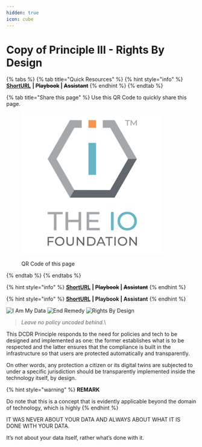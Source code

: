 ```yaml
---
hidden: true
icon: cube
---
```


# Copy of Principle III - Rights By Design



{% tabs %}
{% tab title="Quick Resources" %}
{% hint style="info" %}
[**ShortURL**](https://short.theiofoundation.org/TIOFOrgBoards) **|&#x20;**~~**Playbook**~~**&#x20;|&#x20;**~~**Assistant**~~
{% endhint %}
{% endtab %}

{% tab title="Share this page" %}
Use this QR Code to quickly share this page.

<figure><img src="../../../.gitbook/assets/[TIOF] Comms [P] TIOF Full Logo C T HiRes ENG v1.6.png" alt="" width="375"><figcaption><p>QR Code of this page</p></figcaption></figure>
{% endtab %}
{% endtabs %}

{% hint style="info" %}
[**ShortURL**](http://tiof.click/TIOFNextGen) **|&#x20;**~~**Playbook**~~**&#x20;|&#x20;**~~**Assistant**~~
{% endhint %}

{% hint style="info" %}
[**ShortURL**](https://tiof.click/DCDRPrinciple3) **| Playbook | Assistant**
{% endhint %}

![I Am My Data](<../../../.gitbook/assets/\[TIOF DCDR] Comms \[P] Principles PI BW T XXX v1.0 (1).png>) ![End Remedy](<../../../.gitbook/assets/\[TIOF DCDR] Comms \[P] Principles PII BW T XXX v1.0 (1).png>) ![Rights By Design](<../../../.gitbook/assets/\[TIOF DCDR] Comms \[P] Principles PIII T XXX v1.0.png>)

> _Leave no policy uncoded behind._\
>
>

This DCDR Principle responds to the need for policies and tech to be designed and implemented as one: the former establishes what is to be respected and the latter ensures that the compliance is built in the infrastructure so that users are protected automatically and transparently.

On other words, any protection a citizen or its digital twins are subjected to under a specific jurisdiction should be transparently implemented inside the technology itself, by design.

{% hint style="warning" %}
**REMARK**

Do note that this is a concept that is evidently applicable beyond the domain of technology, which is highly&#x20;
{% endhint %}





IT WAS NEVER ABOUT YOUR DATA AND ALWAYS ABOUT WHAT IT IS DONE WITH YOUR DATA.

It’s not about your data itself, rather what’s done with it.
